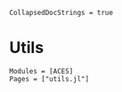 ```@meta
CollapsedDocStrings = true
```

# Utils

```@autodocs
Modules = [ACES]
Pages = ["utils.jl"]
```